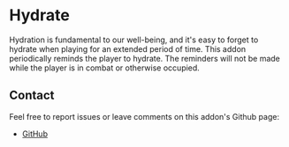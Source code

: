 # Hydrate

Hydration is fundamental to our well-being, and it's easy to forget to hydrate
when playing for an extended period of time. This addon periodically reminds the
player to hydrate. The reminders will not be made while the player is in combat
or otherwise occupied.

## Contact

Feel free to report issues or leave comments on this addon's Github page:

- [GitHub](https://github.com/hascat/Hydrate)
